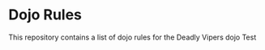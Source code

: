 Dojo Rules
==========

This repository contains a list of dojo rules for the Deadly Vipers dojo
Test

